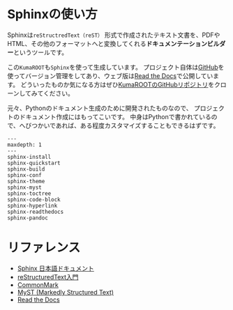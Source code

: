 # Sphinxの使い方

Sphinxは``reStructredText（reST）`` 形式で作成されたテキスト文書を、PDFやHTML、その他のフォーマットへと変換してくれる**ドキュメンテーションビルダー**というツールです。

この``KumaROOT``も``Sphinx``を使って生成しています。
プロジェクト自体は[GitHub](https://github.com/shotakaha/kumaroot/)を使ってバージョン管理をしてあり、ウェブ版は[Read the Docs](http://kumaroot.readthedocs.org/ja/latest/)で公開しています。
どういったものか気になる方はぜひ[KumaROOTのGitHubリポジトリ](https://github.com/shotakaha/kumaroot)をクローンしてみてください。

元々、Pythonのドキュメント生成のために開発されたものなので、
プロジェクトのドキュメント作成にはもってこいです。
中身はPythonで書かれているので、へびつかいであれば、ある程度カスタマイズすることもできるはずです。

```{toctree}
---
maxdepth: 1
---
sphinx-install
sphinx-quickstart
sphinx-build
sphinx-conf
sphinx-theme
sphinx-myst
sphinx-toctree
sphinx-code-block
sphinx-hyperlink
sphinx-readthedocs
sphinx-pandoc
```

# リファレンス

- [Sphinx 日本語ドキュメント](https://www.sphinx-doc.org/ja/master/index.html)
- [reStructuredText入門](https://www.sphinx-doc.org/ja/master/usage/restructuredtext/basics.html)
- [CommonMark](https://commonmark.org/)
- [MyST (Markedly Structured Text)](https://myst-parser.readthedocs.io/en/latest)
- [Read the Docs](https://readthedocs.org/)
